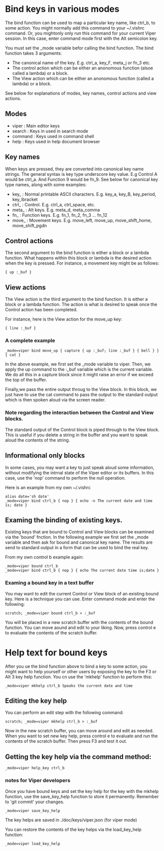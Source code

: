 # Bind keys in various modes

The bind function can be used to map a particular key name, like ctrl_b, to some action.
You might normally add this command to your ~/.vishrc command. Or, you
mightonly only run this command for your current Viper session. In this case,  enter command mode first with the Alt semicolon key.

You must set the _mode variable befor calling the bind function.
The bind function takes 3 arguments:

- The canonical name of the key. E.g. ctrl_a, key_F, meta_j or fn_3 etc.
- The control action which can be either an anonomous function (alsoe called a lambda) or a block.
- The View action which can be either an anonomous function (called a lambda) or a block.

See below for explanations of modes, key names, control actions and view actions.

## Modes

- viper : Main editor keys
- search : Keys in used in search mode
- command : Keys used in command shell
- help : Keys used in help document browser


## Key names

When keys are pressed, they are converted into canonical key name strings. The general syntax is key type underscore key value.
E.g Control A would be ctrl_a. And Function 9 would be fn_9.
See below for canonical key type names, along with some examples:


- key_ : Normal printable ASCII characters. E.g. key_a, key_B, key_period, key_lbracket
- ctrl_ : Control. E.g. ctrl_a, ctrl_space, etc.
- meta_ : Alt keys. E.g. meta_d, meta_comma
- fn_ : Function keys. E.g. fn_1, fn_2, fn_3 ... fn_12
- move_ : Movement keys. E.g. move_left, move_up, move_shift_home, move_shift_pgdn

## Control actions

The second argument to the bind function is either a block or a lambda function.
What happens within this block or lambda is the desired action when the key
is pressed. For instance, a movement key might be as follows:

```
{ up :_buf }
```


## View actions

The View action is the third argument to the bind function. It  is either a block
or a lambda function. The action is what is desired
to speak once the Control action has been completed.

For instance, here is the View action for the move_up key:

```
{ line :_buf }
```

### A complete example

```
_mode=viper bind move_up { capture { up :_buf; line :_buf } { bell } } { cat }
```

In the above example, we first set the _mode variable to viper. Then, we apply the 
up command to the :_buf variable which is the current variable. We do all this in a capture
block since it might raise an error if we exceed the top of the buffer.

Finally,we  pass the entire output throug to the View block. In this
block, we just have to use the cat command to pass the output to the standard output
which is then spoken aloud via the screen reader.

### Note regarding the interaction between the Control and View blocks.

The standard output of the Control block is piped through to the View block.
This is useful if you delete a string in the buffer and you want to speak aloud the contents of the string.

## Informational only blocks

In some cases, you may want a key to just speak aloud some information, without 
modifying the intrnal state of the Viper editor or its buffers.
In this case, use the 'nop' command to perform the
null operation.

Here is an example from my own ~/.vishrc

```
alias date='sh date'
_mode=viper bind ctrl_b { nop } { echo -n The current date and time is; date }
```

## Examing the binding of existing keys.

Existing keys that are bound to Control and View blocks can be examined via the 'bound' fnction. In the following example
we first set the _mode variable and then ask for bound and canonical key name.
The results are send to standard output  in a form that can be used 
to bind the real key.

From my own control b example again:

```
_mode=viper bound ctrl_b
_mode=viper bind ctrl_b { nop } { echo The current date time is;date }
```

### Examing a bound key in a text buffer

You may want to edit the current Control or View block of an existing bound key. 
Here is a technique you can use. Enter command mode and enter the following:

```
scratch; _mode=viper bound ctrl_b > :_buf
```

You will be placed in a new scratch buffer with the contents of the bound function. You can move aound and edit to your liking.
Now, press control e to evaluate the contents of the scratch buffer. 


# Help text for bound keys

After you ue the bind function above to bind a key to some action,
you might want to help yourself or other users by exposing the key
to the F3 or Alt 3 key help function. You cn use the 'mkhelp' function
to perform this:

```
_mode=viper mkhelp ctrl_b Speaks the current date and time
```

## Editing the key help

You can perform an edit step  with the following command:

```
scratch; _mode=viper mkhelp ctrl_b > :_buf
```

Now in the new scratch buffer, you can move around and edit as needed.
When you want to set new key help, press control e to evaluate and run the contents of
the scratch buffer. Then press F3 and test it out.

## Getting the key help via the command method:

```
_mode=viper help_key ctrl_b
```

### notes for Viper developers

Once you have bound keys and set the key help for the key with the mkhelp
function, use the save_key_help function to store it permanently.
Remember to 'git commit' your changes.

```
_mode=viper save_key_help
```

The key helps are saved in ./doc/keys/viper.json (for viper mode)

You can restore the contents of the key helps via the load_key_help function:

```
_mode=viper load_key_help
```


